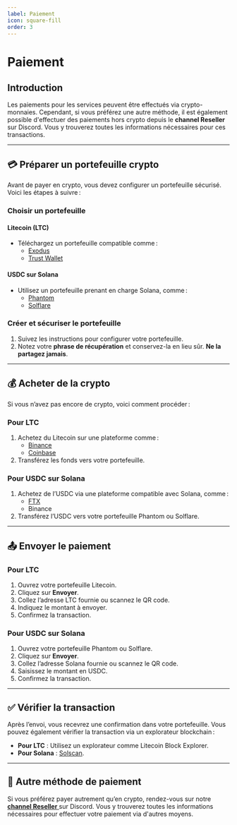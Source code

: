 ```yaml
---
label: Paiement
icon: square-fill
order: 3
---
```


# Paiement

## Introduction

Les paiements pour les services peuvent être effectués via crypto-monnaies. Cependant, si vous préférez une autre méthode, il est également possible d'effectuer des paiements hors crypto depuis le **channel Reseller** sur Discord. Vous y trouverez toutes les informations nécessaires pour ces transactions.

---

## 💳 Préparer un portefeuille crypto

Avant de payer en crypto, vous devez configurer un portefeuille sécurisé. Voici les étapes à suivre :

### Choisir un portefeuille

#### Litecoin (LTC)

- Téléchargez un portefeuille compatible comme :
  - [Exodus](https://www.exodus.com/)
  - [Trust Wallet](https://trustwallet.com/)

#### USDC sur Solana

- Utilisez un portefeuille prenant en charge Solana, comme :
  - [Phantom](https://phantom.app/)
  - [Solflare](https://solflare.com/)

### Créer et sécuriser le portefeuille

1. Suivez les instructions pour configurer votre portefeuille.
2. Notez votre **phrase de récupération** et conservez-la en lieu sûr. **Ne la partagez jamais**.

---

## 💰 Acheter de la crypto

Si vous n’avez pas encore de crypto, voici comment procéder :

### Pour LTC

1. Achetez du Litecoin sur une plateforme comme :
   - [Binance](https://www.binance.com/)
   - [Coinbase](https://www.coinbase.com/)
2. Transférez les fonds vers votre portefeuille.

### Pour USDC sur Solana

1. Achetez de l’USDC via une plateforme compatible avec Solana, comme :
   - [FTX](https://ftx.com/)
   - Binance
2. Transférez l’USDC vers votre portefeuille Phantom ou Solflare.

---

## 📤 Envoyer le paiement

### Pour LTC

1. Ouvrez votre portefeuille Litecoin.
2. Cliquez sur **Envoyer**.
3. Collez l’adresse LTC fournie ou scannez le QR code.
4. Indiquez le montant à envoyer.
5. Confirmez la transaction.

### Pour USDC sur Solana

1. Ouvrez votre portefeuille Phantom ou Solflare.
2. Cliquez sur **Envoyer**.
3. Collez l’adresse Solana fournie ou scannez le QR code.
4. Saisissez le montant en USDC.
5. Confirmez la transaction.

---

## ✅ Vérifier la transaction

Après l’envoi, vous recevrez une confirmation dans votre portefeuille. Vous pouvez également vérifier la transaction via un explorateur blockchain :

- **Pour LTC** : Utilisez un explorateur comme Litecoin Block Explorer.
- **Pour Solana** : [Solscan](https://solscan.io/).

---

## 💬 Autre méthode de paiement

Si vous préférez payer autrement qu’en crypto, rendez-vous sur notre [**channel Reseller** ](https://discord.com/channels/1310664759716085901/1330944123783483522) sur Discord. Vous y trouverez toutes les informations nécessaires pour effectuer votre paiement via d'autres moyens.
